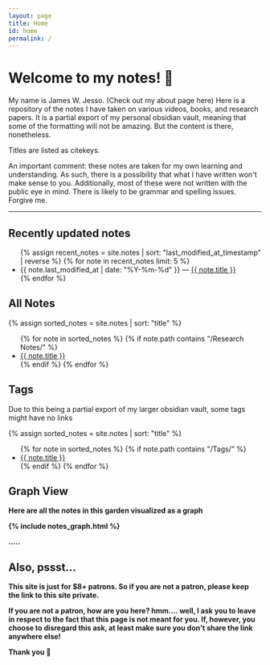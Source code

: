 ```yaml
---
layout: page
title: Home
id: home
permalink: /
---
```


# Welcome to my notes! 🌱

My name is James W. Jesso. (Check out my about page here)
Here is a repository of the notes I have taken on various videos, books, and research papers.
It is a partial export of my personal obsidian vault, meaning that some of the formatting will not be amazing. But the content is there, nonetheless.

Titles are listed as citekeys.

An important comment: these notes are taken for my own learning and understanding.
As such, there is a possibility that what I have written won't make sense to you.
Additionally, most of these were not written with the public eye in mind. There is likely to be grammar and spelling issues. 
Forgive me. 

****

<h2>Recently updated notes</h2>

<ul>
  {% assign recent_notes = site.notes | sort: "last_modified_at_timestamp" | reverse %}
  {% for note in recent_notes limit: 5 %}
    <li>
      {{ note.last_modified_at | date: "%Y-%m-%d" }} — <a class="internal-link" href="{{ note.url }}">{{ note.title }}</a>
    </li>
  {% endfor %}
</ul>


<h2>All Notes </h2>

{% assign sorted_notes = site.notes | sort: "title" %} <ul> {% for note in sorted_notes %} {% if note.path contains "/Research Notes/" %} <li><a href="{{ note.url }}">{{ note.title }}</a></li> {% endif %} {% endfor %} </ul>


<h2>Tags</h2>
Due to this being a partial export of my larger obsidian vault, some tags might have no links

{% assign sorted_notes = site.notes | sort: "title" %}
<ul> {% for note in sorted_notes %} {% if note.path contains "/Tags/" %} <li><a href="{{ note.url }}">{{ note.title }}</a></li> {% endif %} {% endfor %} </ul>

<h2> Graph View </h2>
<strong> Here are all the notes in this garden visualized as a graph<strong>

{% include notes_graph.html %}

.....

<h2> Also, pssst...</h2>

This site is just for $8+ patrons.
So if you are not a patron, please keep the link to this site private.

If you are not a patron, how are you here? hmm.... well, I ask you to leave in respect to the fact that this page is not meant for you. If, however, you choose to disregard this ask, at least make sure you don't share the link anywhere else! 

Thank you 🙏

